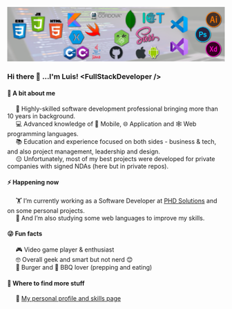 ![stacks](./Background.png)

### Hi there 👋 ...I'm Luis!  \<FullStackDeveloper />

#### 🤔 A bit about me
&nbsp;&nbsp;&nbsp;&nbsp;&nbsp;🤹 Highly-skilled software development professional bringing more than 10 years in background.<br>
&nbsp;&nbsp;&nbsp;&nbsp;&nbsp;💻 Advanced knowledge of 📱 Mobile, 🌐 Application and 🕸️ Web programming languages.<br>
&nbsp;&nbsp;&nbsp;&nbsp;&nbsp;📚 Education and experience focused on both sides - business & tech, and also project management, leadership and design.<br>
&nbsp;&nbsp;&nbsp;&nbsp;&nbsp;😔 Unfortunately, most of my best projects were developed for private companies with signed NDAs (here but in private repos).<br>

#### ⚡ Happening now
&nbsp;&nbsp;&nbsp;&nbsp;&nbsp;🏋️‍ I’m currently working as a Software Developer at [PHD Solutions](https://phdsolutions.ca/) and on some personal projects.<br>
&nbsp;&nbsp;&nbsp;&nbsp;&nbsp;📖 And I’m also studying some web languages to improve my skills.<br>

#### 😜 Fun facts
&nbsp;&nbsp;&nbsp;&nbsp;&nbsp;🎮 Video game player & enthusiast<br>
&nbsp;&nbsp;&nbsp;&nbsp;&nbsp;🤓 Overall geek and smart but not nerd 😊<br>
&nbsp;&nbsp;&nbsp;&nbsp;&nbsp;🍔 Burger and 🥩 BBQ lover (prepping and eating)<br>

#### 💬 Where to find more stuff
&nbsp;&nbsp;&nbsp;&nbsp;&nbsp;💼 [My personal profile and skills page](https://appdevcanada.github.io)
